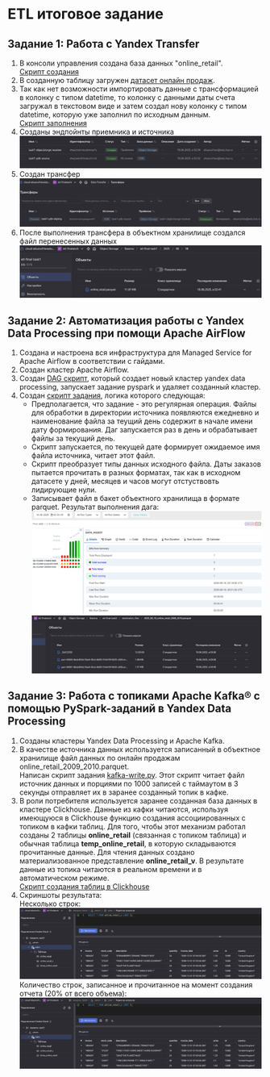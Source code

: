 # ETL итоговое задание
## Задание 1: Работа с Yandex Transfer
1. В консоли управления создана база данных "online_retail".  
[Скрипт создания](./scripts/task_1/create_table.sql)
2. В созданную таблицу загружен [датасет онлайн продаж](https://www.kaggle.com/datasets/mathchi/online-retail-ii-data-set-from-ml-repository).
3. Так как нет возможности импортировать данные с трансформацией в колонку с типом datetime, то колонку с данными даты счета загружал в текстовом виде и затем создал нову колонку с типом datetime, которую уже заполнил по исходным данным.  
[Скрипт заполнения](./scripts/task_1/convert_date.sql)  
1. Созданы эндпойнты приемника и источника  
![alt text](pictures/task1_endpoints.png)  
1. Создан трансфер  
![alt text](pictures/task1_created_transfer.png)
1. После выполнения трансфера в объектном хранилище создался файл перенесенных данных  
![alt text](pictures/task1_end_job.png)
## Задание 2: Автоматизация работы с Yandex Data Processing при помощи Apache AirFlow
1. Создана и настроена вся инфраструктура для Managed Service for Apache Airflow в соответствии с гайдами.
2. Создан кластер Apache Airflow.
3. Создан [DAG скрипт](./scripts/task_2/daily_convert_onlne_sales-DAG.py), который создает новый кластер yandex data processing, запускает задание pyspark и удаляет созданный кластер.
4. Создан [скрипт задания](./scripts/task_2/convert.py), логика которого следующая:  
   - Предполагается, что задание - это регулярная операция. Файлы для обработки в директории источника появляются ежедневно и наименование файла за теущий день содержит в начале имени дату формирования. Даг запускается раз в день и обрабатывает файлы за текущий день.
   - Скрипт запускается, по текущей дате формирует ожидаемое имя файла источника, читает этот файл.
   - Скрипт преобразует типы данных исходного файла. Даты заказов пытается прочитать в разных форматах, так как в исходном датасете у дней, месяцев и часов могут отстуствовть лидирующие нули.
   - Записывает файл в бакет объектного хранилища в формате parquet.
Результат выполнения дага:
![alt text](pictures/task_2_dag_executed.png)
![alt text](pictures/task_2_output_files.png)
## Задание 3: Работа с топиками Apache Kafka® с помощью PySpark-заданий в Yandex Data Processing
1. Созданы кластеры Yandex Data Processing и Apache Kafka.
2. В качестве источника данных используется записанный в объектное хранилище файл данных по онлайн продажам online_retail_2009_2010.parquet.  
Написан скрипт задания [kafka-write.py](./scripts/task_3/kafka-write.py). Этот скрипт читает файл источник данных и порциями по 1000 записей с таймаутом в 3 секунды отправляет их в заранее созданный топик в кафке.  
3. В роли потребителя используется заранее созданная база данных в кластере Clickhouse. Данные из кафки читаются, используя имеющуюся в Сlickhouse функцию создания ассоциированных с топиком в кафки таблиц. Для того, чтобы этот механизм работал созданы 2 таблицы **online_retail** (связанная с топиком таблица) и обычная таблица **temp_online_retail**, в которую складываются прочитанные данные. Для чтения данных создано материализованное представление **online_retail_v**. В результате данные из топика читаются в реальном времени и в автоматическом режиме.  
[Скрипт создания таблиц в Clickhouse](./scripts/task_3/kafka-write.py)
4. Скриншоты результата:  
Несколько строк:  
![alt text](pictures/task_3_clickhouse_data.png)
Количество строк, записанное и прочитанное на момент создания отчета (20% от всего объема):  
![alt text](pictures/task_3_clickhouse_data.png)